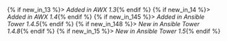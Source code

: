 {% if new_in_13 %}> _Added in AWX 1.3_{% endif %}
{% if new_in_14 %}> _Added in AWX 1.4_{% endif %}
{% if new_in_145 %}> _Added in Ansible Tower 1.4.5_{% endif %}
{% if new_in_148 %}> _New in Ansible Tower 1.4.8_{% endif %}
{% if new_in_15 %}> _New in Ansible Tower 1.5_{% endif %}

